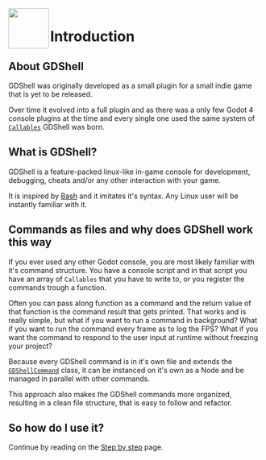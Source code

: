 <a href="https://github.com/Kubulambula/Godot-GDShell">
  <img src="https://github.com/Kubulambula/Godot-GDShell/blob/main/addons/gdshell/docs/assets/logo.png" align="left" width="80" height="80">
</a>

# Introduction

## About GDShell

GDShell was originally developed as a small plugin for a small indie game that is yet to be released.

Over time it evolved into a full plugin and as there was a only few Godot 4 console plugins at the time and every single one used the same system of [`Callables`](https://docs.godotengine.org/en/latest/classes/class_callable.html) GDShell was born.


## What is GDShell?

GDShell is a feature-packed linux-like in-game console for development, debugging, cheats and/or any other interaction with your game.

It is inspired by [Bash](https://www.gnu.org/software/bash/) and it imitates it's syntax. Any Linux user will be instantly familiar with it.


## Commands as files and why does GDShell work this way

If you ever used any other Godot console, you are most likely familiar with it's command structure.
You have a console script and in that script you have an array of `Callables` that you have to write to, or you register the commands trough a function.

Often you can pass along function as a command and the return value of that function is the command result that gets printed.
That works and is really simple, but what if you want to run a command in background?
What if you want to run the command every frame as to log the FPS?
What if you want the command to respond to the user input at runtime without freezing your project?

Because every GDShell command is in it's own file and extends the [`GDShellCommand`](https://github.com/Kubulambula/Godot-GDShell/blob/main/addons/gdshell/docs/en/references/gdshell_command.md) class, 
it can be instanced on it's own as a Node and be managed in parallel with other commands.

This approach also makes the GDShell commands more organized, resulting in a clean file structure, that is easy to follow and refactor.


## So how do I use it?
Continue by reading on the [Step by step](https://github.com/Kubulambula/Godot-GDShell/blob/main/addons/gdshell/docs/en/getting_started/step_by_step.md) page.
